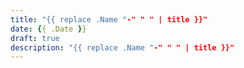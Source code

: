 ```yaml
---
title: "{{ replace .Name "-" " " | title }}"
date: {{ .Date }}
draft: true
description: "{{ replace .Name "-" " " | title }}"
---
```


